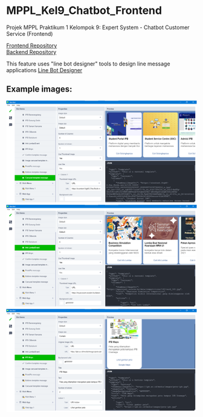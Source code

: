 # MPPL_Kel9_Chatbot_Frontend
Projek MPPL Praktikum 1 Kelompok 9: Expert System - Chatbot Customer Service (Frontend)

<a href="https://github.com/feby9/MPPL_Kel9_Chatbot_Frontend">Frontend Repository</a>  
<a href="https://github.com/tobialbertino/MPPL_Kel9_Chatbot_Backend">Backend Repository</a>

This feature uses "line bot designer" tools to design line message applications
<a href="https://developers.line.biz/en/services/bot-designer/">Line Bot Designer</a>

## Example images:
![](/images/picture1.png)
![](/images/picture2.png)
![](/images/picture3.png)
